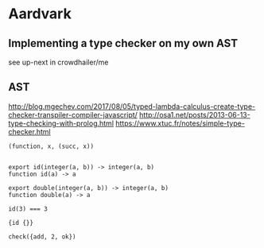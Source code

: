 # Aardvark

## Implementing a type checker on my own AST

see up-next in crowdhailer/me

## AST

http://blog.mgechev.com/2017/08/05/typed-lambda-calculus-create-type-checker-transpiler-compiler-javascript/
http://osa1.net/posts/2013-06-13-type-checking-with-prolog.html
https://www.xtuc.fr/notes/simple-type-checker.html
```
(function, x, (succ, x))


export id(integer(a, b)) -> integer(a, b)
function id(a) -> a

export double(integer(a, b)) -> integer(a, b)
function double(a) -> a

id(3) === 3

{id {}}

check({add, 2, ok})
```
